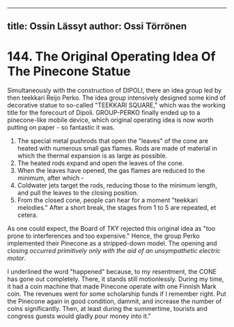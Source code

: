
---
title: Ossin Lässyt
author: Ossi Törrönen
---

    
# 144. The Original Operating Idea Of The Pinecone Statue

Simultaneously with the construction of DIPOLI, there an idea group led by then teekkari Reijo Perko. The idea group intensively designed some kind of decorative statue to so-called "TEEKKARI SQUARE," which was the working title for the forecourt of Dipoli. GROUP-PERKO finally ended up to a pinecone-like mobile device, which original operating idea is now worth putting on paper - so fantastic it was.

1. The special metal pushrods that open the "leaves" of the cone are heated with numerous small gas flames. Rods are made of material in which the thermal expansion is as large as possible.
2. The heated rods expand and open the leaves of the cone.
3. When the leaves have opened, the gas flames are reduced to the minimum, after which -
4. Coldwater jets target the rods, reducing those to the minimum length, and pull the leaves to the closing position.
5. From the closed cone, people can hear for a moment "teekkari melodies." After a short break, the stages from 1 to 5 are repeated, et cetera.

As one could expect, the Board of TKY rejected this original idea as "too prone to interferences and too expensive." Hence, the group Perko implemented their Pinecone as a stripped-down model. The opening and closing *occurred primitively only with the aid of an unsympathetic electric motor*.

I underlined the word "happened" because, to my resentment, the CONE has gone out completely. There, it stands still motionlessly. During my time, it had a coin machine that made Pinecone operate with one Finnish Mark coin. The revenues went for some scholarship funds if I remember right. Put the Pinecone again in good condition, dammit, and increase the number of coins significantly. Then, at least during the summertime, tourists and congress guests would gladly pour money into it."
